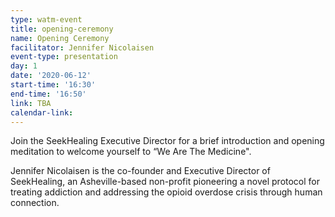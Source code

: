 ```yaml
---
type: watm-event
title: opening-ceremony
name: Opening Ceremony
facilitator: Jennifer Nicolaisen
event-type: presentation
day: 1
date: '2020-06-12'
start-time: '16:30'
end-time: '16:50'
link: TBA
calendar-link:
---
```


Join the SeekHealing Executive Director for a brief introduction and opening meditation to welcome yourself to “We Are The Medicine".

Jennifer Nicolaisen is the co-founder and Executive Director of SeekHealing, an Asheville-based non-profit pioneering a novel protocol for treating addiction and addressing the opioid overdose crisis through human connection.
